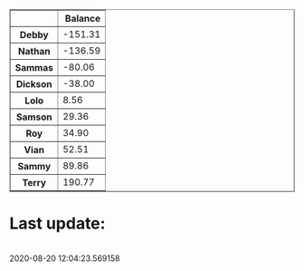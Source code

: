 <table border="1" class="dataframe">
  <thead>
    <tr style="text-align: right;">
      <th></th>
      <th>Balance</th>
    </tr>
  </thead>
  <tbody>
    <tr>
      <th>Debby</th>
      <td>-151.31</td>
    </tr>
    <tr>
      <th>Nathan</th>
      <td>-136.59</td>
    </tr>
    <tr>
      <th>Sammas</th>
      <td>-80.06</td>
    </tr>
    <tr>
      <th>Dickson</th>
      <td>-38.00</td>
    </tr>
    <tr>
      <th>Lolo</th>
      <td>8.56</td>
    </tr>
    <tr>
      <th>Samson</th>
      <td>29.36</td>
    </tr>
    <tr>
      <th>Roy</th>
      <td>34.90</td>
    </tr>
    <tr>
      <th>Vian</th>
      <td>52.51</td>
    </tr>
    <tr>
      <th>Sammy</th>
      <td>89.86</td>
    </tr>
    <tr>
      <th>Terry</th>
      <td>190.77</td>
    </tr>
  </tbody>
</table><H1>Last update:</h1><br>2020-08-20 12:04:23.569158